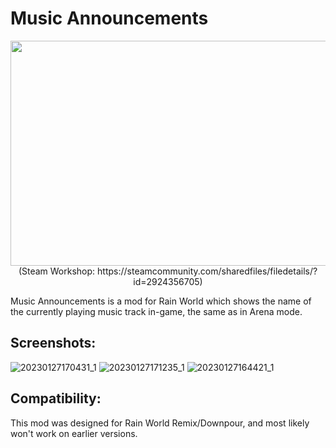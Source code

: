 # Music Announcements
<p align="center">
  <img width="640" height="360" src="https://user-images.githubusercontent.com/57483089/215154126-4cc3ca23-4d65-40e0-a650-c9864064ca3e.png">
  <br/>
  (Steam Workshop: https://steamcommunity.com/sharedfiles/filedetails/?id=2924356705)
</p>
Music Announcements is a mod for Rain World which shows the name of the currently playing music track in-game, the same as in Arena mode.

## Screenshots:
![20230127170431_1](https://user-images.githubusercontent.com/57483089/215154874-8b350089-b0f3-49f3-ac03-afa72fc74583.jpg)
![20230127171235_1](https://user-images.githubusercontent.com/57483089/215154883-dd188e38-c0d0-4461-999b-4432a1979174.jpg)
![20230127164421_1](https://user-images.githubusercontent.com/57483089/215154894-025ec59d-cba4-4b16-9833-f38c6c0dcef8.jpg)

## Compatibility:
This mod was designed for Rain World Remix/Downpour, and most likely won't work on earlier versions.
